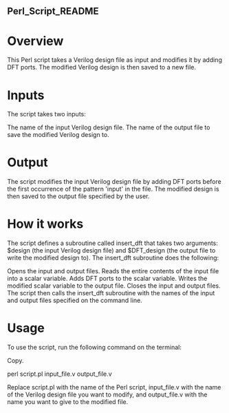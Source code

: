 ## Perl_Script_README
# Overview
This Perl script takes a Verilog design file as input and modifies it by adding DFT ports. The modified Verilog design is then saved to a new file.

# Inputs
The script takes two inputs:

The name of the input Verilog design file.
The name of the output file to save the modified Verilog design to.
# Output
The script modifies the input Verilog design file by adding DFT ports before the first occurrence of the pattern 'input' in the file. The modified design is then saved to the output file specified by the user.

# How it works
The script defines a subroutine called insert_dft that takes two arguments: $design (the input Verilog design file) and $DFT_design (the output file to write the modified design to). The insert_dft subroutine does the following:

Opens the input and output files.
Reads the entire contents of the input file into a scalar variable.
Adds DFT ports to the scalar variable.
Writes the modified scalar variable to the output file.
Closes the input and output files.
The script then calls the insert_dft subroutine with the names of the input and output files specified on the command line.

# Usage
To use the script, run the following command on the terminal:

Copy.

 perl script.pl input_file.v output_file.v

Replace script.pl with the name of the Perl script, input_file.v with the name of the Verilog design file you want to modify, and output_file.v with the name you want to give to the modified file.
